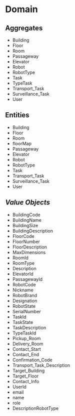 # Domain

## Aggregates
- Building
- Floor
- Room
- Passageway
- Elevator
- Robot
- RobotType
- Task
- TypeTask
- Transport_Task
- Surveillance_Task
- User


## Entities
- Building
- Floor
- Room
- floorMap
- Passageway
- Elevator
- Robot
- RobotType
- Task
- Transport_Task
- Surveillance_Task
- User

## *Value Objects*

- BuildingCode
- BuildingName
- BuildingSize
- BuildingDescription
- FloorCode
- FloorNumber
- FloorDescription
- MaxDimensions
- RoomId
- RoomType
- Description
- ElevatorId
- PassagewayId
- RobotCode
- Nickname
- RobotBrand
- Designation
- RobotState
- SerialNumber
- TaskId
- TaskState
- TaskDescription
- TypeTaskId
- Pickup_Room
- Delivery_Room
- Contact_Start
- Contact_End
- Confirmation_Code
- Transport_Task_Description
- Target_Building
- Target_Floor
- Contact_Info
- UserId
- email
- name
- role
- DescriptionRobotType
